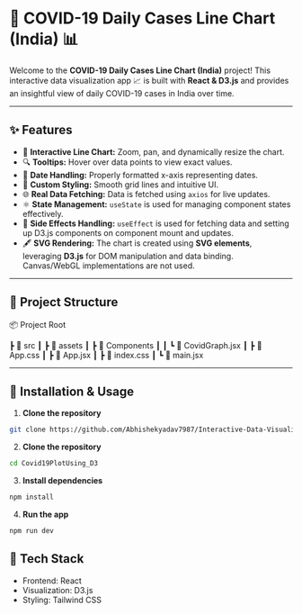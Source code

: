 # 🌟 COVID-19 Daily Cases Line Chart (India) 📊

Welcome to the **COVID-19 Daily Cases Line Chart (India)** project! This interactive data visualization app 📈 is built with **React & D3.js** and provides an insightful view of daily COVID-19 cases in India over time.

---

## ✨ Features
- 🚀 **Interactive Line Chart:** Zoom, pan, and dynamically resize the chart.
- 🔍 **Tooltips:** Hover over data points to view exact values.
- 📅 **Date Handling:** Properly formatted x-axis representing dates.
- 🎨 **Custom Styling:** Smooth grid lines and intuitive UI.
- 🌐 **Real Data Fetching:** Data is fetched using `axios` for live updates.
- ⚛️ **State Management:** `useState` is used for managing component states effectively.
- 🔄 **Side Effects Handling:** `useEffect` is used for fetching data and setting up D3.js components on component mount and updates.
- 🖋️ **SVG Rendering:** The chart is created using **SVG elements**, leveraging **D3.js** for DOM manipulation and data binding. Canvas/WebGL implementations are not used.


---

## 📂 Project Structure

📦 Project Root

┣ 📂 src
┃ ┣ 📂 assets
┃ ┣ 📂 Components
┃ ┃ ┗ 📄 CovidGraph.jsx
┃ ┣ 📄 App.css
┃ ┣ 📄 App.jsx
┃ ┣ 📄 index.css
┃ ┗ 📄 main.jsx


---

## 🔧 Installation & Usage

1. **Clone the repository**
```bash
git clone https://github.com/Abhishekyadav7987/Interactive-Data-Visualization.git
```

2. **Clone the repository**
```bash
cd Covid19PlotUsing_D3
```
3. **Install dependencies**
```bash
npm install
```
4. **Run the app**
```bash
npm run dev
```

## 📌 Tech Stack
- Frontend: React
- Visualization: D3.js
- Styling: Tailwind CSS
